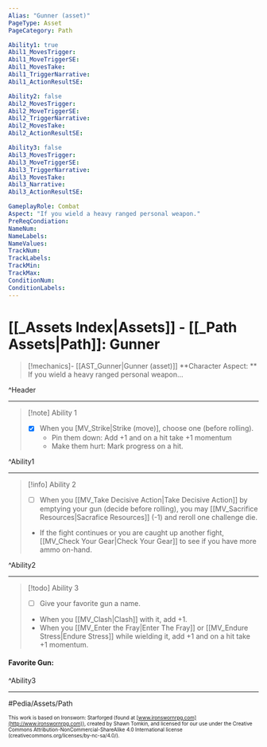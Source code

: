 ```yaml
---
Alias: "Gunner (asset)"
PageType: Asset
PageCategory: Path

Ability1: true
Abil1_MovesTrigger:
Abil1_MoveTriggerSE:
Abil1_MovesTake:
Abil1_TriggerNarrative:
Abil1_ActionResultSE:

Ability2: false
Abil2_MovesTrigger:
Abil2_MoveTriggerSE:
Abil2_TriggerNarrative:
Abil2_MovesTake:
Abil2_ActionResultSE:

Ability3: false
Abil3_MovesTrigger:
Abil3_MoveTriggerSE:
Abil3_TriggerNarrative:
Abil3_MovesTake:
Abil3_Narrative:
Abil3_ActionResultSE:

GameplayRole: Combat
Aspect: "If you wield a heavy ranged personal weapon."
PreReqCondiation: 
NameNum:
NameLabels:
NameValues:
TrackNum:
TrackLabels:
TrackMin:
TrackMax:
ConditionNum:
ConditionLabels:
---
```


# [[_Assets Index|Assets]] - [[_Path Assets|Path]]: Gunner

> [!mechanics]- [[AST_Gunner|Gunner (asset)]]
> **Character Aspect: ** If you wield a heavy ranged personal weapon…

^Header

___
> [!note] Ability 1
> - [x] When you [MV_Strike|Strike (move)], choose one (before rolling).
> 	- Pin them down: Add +1 and on a hit take +1 momentum
> 	- Make them hurt: Mark progress on a hit.

^Ability1

___
> [!info] Ability 2
> - [ ] When you [[MV_Take Decisive Action|Take Decisive Action]] by emptying your gun (decide before rolling), you may [[MV_Sacrifice Resources|Sacrafice Resources]] (-1) and reroll one challenge die.
> - If the fight continues or you are caught up another fight, [[MV_Check Your Gear|Check Your Gear]] to see if you have more ammo on-hand.

^Ability2

___
> [!todo] Ability 3
> - [ ] Give your favorite gun a name. 
> - When you [[MV_Clash|Clash]] with it, add +1. 
> - When you [[MV_Enter the Fray|Enter The Fray]] or [[MV_Endure Stress|Endure Stress]] while wielding it, add +1 and on a hit take +1 momentum.

#### Favorite Gun: 

^Ability3

___

#Pedia/Assets/Path 

<font size=-2>This work is based on Ironsworn: Starforged (found at [www.ironswornrpg.com](http://www.ironswornrpg.com)), created by Shawn Tomkin, and licensed for our use under the Creative Commons Attribution-NonCommercial-ShareAlike 4.0 International license  (creativecommons.org/licenses/by-nc-sa/4.0/).</font>